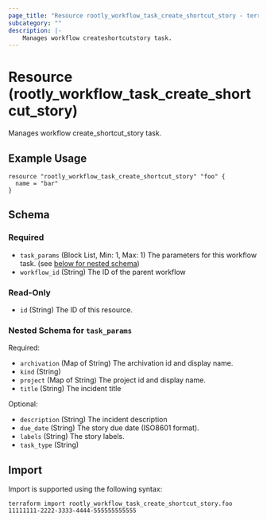 ```yaml
---
page_title: "Resource rootly_workflow_task_create_shortcut_story - terraform-provider-rootly"
subcategory: ""
description: |-
    Manages workflow createshortcutstory task.
---
```


# Resource (rootly_workflow_task_create_shortcut_story)

Manages workflow create_shortcut_story task.

## Example Usage

```
resource "rootly_workflow_task_create_shortcut_story" "foo" {
  name = "bar"
}
```

<!-- schema generated by tfplugindocs -->
## Schema

### Required

- `task_params` (Block List, Min: 1, Max: 1) The parameters for this workflow task. (see [below for nested schema](#nestedblock--task_params))
- `workflow_id` (String) The ID of the parent workflow

### Read-Only

- `id` (String) The ID of this resource.

<a id="nestedblock--task_params"></a>
### Nested Schema for `task_params`

Required:

- `archivation` (Map of String) The archivation id and display name.
- `kind` (String)
- `project` (Map of String) The project id and display name.
- `title` (String) The incident title

Optional:

- `description` (String) The incident description
- `due_date` (String) The story due date (ISO8601 format).
- `labels` (String) The story labels.
- `task_type` (String)

## Import

Import is supported using the following syntax:

```shell
terraform import rootly_workflow_task_create_shortcut_story.foo 11111111-2222-3333-4444-555555555555
```